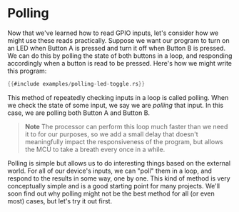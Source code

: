 # Polling

Now that we've learned how to read GPIO inputs, let's consider how we might use these reads practically. Suppose we want our program to turn on an LED when Button A is pressed and turn it off when Button B is pressed.  We can do this by polling the state of both buttons in a loop, and responding accordingly when a button is read to be pressed.  Here's how we might write this program:

```rust
{{#include examples/polling-led-toggle.rs}}
```

This method of repeatedly checking inputs in a loop is called polling.  When we check the state of some input, we say we are *polling* that input.  In this case, we are polling both Button A and Button B.

> **Note** The processor can perform this loop much faster than we need it to for our purposes, so we add a small delay that doesn't meaningfully impact the responsiveness of the program, but allows the MCU to take a breath every once in a while.  

Polling is simple but allows us to do interesting things based on the external world.  For all of our device's inputs, we can "poll" them in a loop, and respond to the results in some way, one by one.  This kind of method is very conceptually simple and is a good starting point for many projects.  We'll soon find out why polling might not be the best method for all (or even most) cases, but let's try it out first.